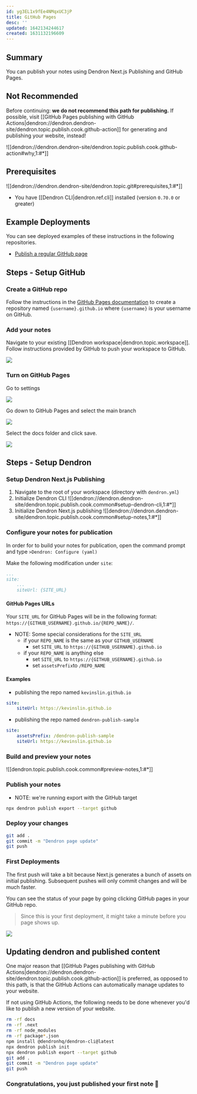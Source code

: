 ```yaml
---
id: yg3EL1x9fEe4NMqxUC3jP
title: GitHub Pages
desc: ''
updated: 1642134244617
created: 1631132196609
---
```


## Summary

You can publish your notes using Dendron Next.js Publishing and GitHub Pages.

## Not Recommended

Before continuing: **we do not recommend this path for publishing.** If possible, visit [[GitHub Pages publishing with GitHub Actions|dendron://dendron.dendron-site/dendron.topic.publish.cook.github-action]] for generating and publishing your website, instead!

![[dendron://dendron.dendron-site/dendron.topic.publish.cook.github-action#why,1:#*]]

## Prerequisites 

![[dendron://dendron.dendron-site/dendron.topic.git#prerequisites,1:#*]]

- You have [[Dendron CLI|dendron.ref.cli]] installed (version `0.70.0` or greater)

## Example Deployments
You can see deployed examples of these instructions in the following repositories.

- [Publish a regular GitHub page](https://github.com/dendronhq/template.publish.github)

## Steps - Setup GitHub

### Create a GitHub repo

Follow the instructions in the [GitHub Pages documentation](https://pages.github.com/) to create a repository named `{username}.github.io` where `{username}` is your username on GitHub.

### Add your notes 
Navigate to your existing [[Dendron workspace|dendron.topic.workspace]]. Follow instructions provided by GitHub to push your workspace to GitHub.

![](https://foundation-prod-assetspublic53c57cce-8cpvgjldwysl.s3-us-west-2.amazonaws.com/assets/images/publishv2.github.jpg)

### Turn on GitHub Pages

Go to settings

![](https://foundation-prod-assetspublic53c57cce-8cpvgjldwysl.s3-us-west-2.amazonaws.com/assets/images/publishv2.github-settings.jpg)

Go down to GitHub Pages and select the main branch

![](https://foundation-prod-assetspublic53c57cce-8cpvgjldwysl.s3-us-west-2.amazonaws.com/assets/images/publishv2.github-pages.jpg)

Select the docs folder and click save.

![](https://foundation-prod-assetspublic53c57cce-8cpvgjldwysl.s3-us-west-2.amazonaws.com/assets/images/publishv2.github-docs.jpg)

## Steps - Setup Dendron

### Setup Dendron Next.js Publishing

1. Navigate to the root of your workspace (directory with `dendron.yml`) 
1. Initialize Dendron CLI
![[dendron://dendron.dendron-site/dendron.topic.publish.cook.common#setup-dendron-cli,1:#*]]
1. Initialize Dendron Next.js publishing
![[dendron://dendron.dendron-site/dendron.topic.publish.cook.common#setup-notes,1:#*]]


### Configure your notes for publication

In order for to build your notes for publication, open the command prompt and type `>Dendron: Configure (yaml)`

Make the following modification under `site`:

```yml
...
site:
    ...
    siteUrl: {SITE_URL}
```

#### GitHub Pages URLs

Your `SITE_URL` for GitHub Pages will be in the following format: `https://{GITHUB_USERNAME}.github.io/{REPO_NAME}/`.

- NOTE: Some special considerations for the `SITE_URL`
    - if your `REPO_NAME` is the same as your `GITHUB_USERNAME` 
        - set `SITE_URL` to `https://{GITHUB_USERNAME}.github.io`
    - if your `REPO_NAME` is anything else 
        - set `SITE_URL` to `https://{GITHUB_USERNAME}.github.io`
        - set `assetsPrefix`to `/REPO_NAME`
    <!-- - if you want to set a custom cname
        - set `SITE_URL` to `https://{YOUR_CNAME}` -->

#### Examples
- publishing the repo named `kevinslin.github.io`

```yml
site:
    siteUrl: https://kevinslin.github.io
```

- publishing the repo named `dendron-publish-sample`

```yml
site:
    assetsPrefix: /dendron-publish-sample
    siteUrl: https://kevinslin.github.io
```

### Build and preview your notes


![[dendron.topic.publish.cook.common#preview-notes,1:#*]]


### Publish your notes

- NOTE: we're running export with the GitHub target

```sh
npx dendron publish export --target github
```

### Deploy your changes
```bash
git add .
git commit -m "Dendron page update"
git push
```

### First Deployments

The first push will take a bit because Next.js generates a bunch of assets on initial publishing. Subsequent pushes will only commit changes and will be much faster. 

You can see the status of your page by going clicking GitHub pages in your GitHub repo.

> Since this is your first deployment, it might take a minute before you page shows up.

![](https://foundation-prod-assetspublic53c57cce-8cpvgjldwysl.s3-us-west-2.amazonaws.com/assets/images/kevinslin_dendron-next-test.png)

## Updating dendron and published content

One major reason that [[GitHub Pages publishing with GitHub Actions|dendron://dendron.dendron-site/dendron.topic.publish.cook.github-action]] is preferred, as opposed to this path, is that the GitHub Actions can automatically manage updates to your website.

If not using GitHub Actions, the following needs to be done whenever you'd like to publish a new version of your website.

```sh
rm -rf docs
rm -rf .next
rm -rf node_modules
rm -rf package*.json
npm install @dendronhq/dendron-cli@latest
npx dendron publish init
npx dendron publish export --target github
git add .
git commit -m "Dendron page update"
git push
```

### Congratulations, you just published your first note 🌱

